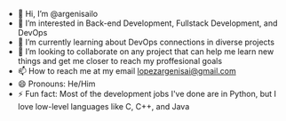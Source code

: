 - 👋 Hi, I’m @argenisailo
- 👀 I’m interested in Back-end Development, Fullstack Development, and DevOps
- 🌱 I’m currently learning about DevOps connections in diverse projects
- 💞️ I’m looking to collaborate on any project that can help me learn new things and get me closer to reach my proffesional goals
- 📫 How to reach me at my email lopezargenisai@gmail.com
- 😄 Pronouns: He/Him
- ⚡ Fun fact: Most of the development jobs I've done are in Python, but I love low-level languages like C, C++, and Java

<!---
argenisailo/argenisailo is a ✨ special ✨ repository because its `README.md` (this file) appears on your GitHub profile.
You can click the Preview link to take a look at your changes.
--->
